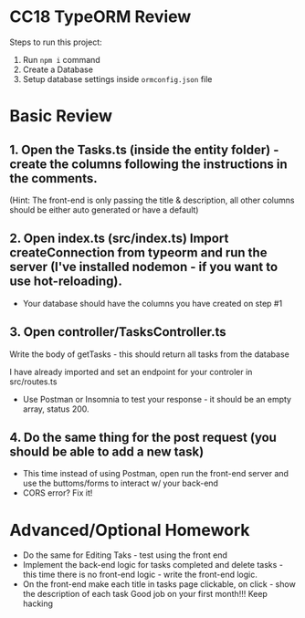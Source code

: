 # CC18 TypeORM Review

Steps to run this project:

1. Run `npm i` command
2. Create a Database
3. Setup database settings inside `ormconfig.json` file

# Basic Review

## 1. Open the Tasks.ts (inside the entity folder) - create the columns following the instructions in the comments.
(Hint: The front-end is only passing the title & description, all other columns should be either auto generated or have a default)

## 2. Open index.ts (src/index.ts) Import createConnection from typeorm and run the server (I've installed nodemon - if you want to use hot-reloading).

- Your database should have the columns you have created on step #1

## 3. Open controller/TasksController.ts 

 Write the body of getTasks - this should return all tasks from the database
 
 I have already imported and set an endpoint for your controler in src/routes.ts
 
 - Use Postman or Insomnia to test your response - it should be an empty array, status 200.

## 4. Do the same thing for the post request (you should be able to add a new task)

- This time instead of using Postman, open run the front-end server and use the buttoms/forms to interact w/ your back-end
- CORS error? Fix it!

# Advanced/Optional Homework

- Do the same for Editing Taks - test using the front end
- Implement the back-end logic for tasks completed and delete tasks - this time there is no front-end logic - write the front-end logic.
- On the front-end make each title in tasks page clickable, on click - show the description of each task 
Good job on your first month!!!
Keep hacking



